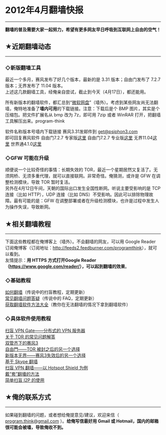 # 2012年4月翻墙快报 

-----

 **翻墙的普及需要大家一起努力，希望有更多网友早日呼吸到互联网上自由的空气！**  
   
   
 ## ★近期翻墙动态
-------

  
 ### ◇新版翻墙工具

  
 最近一个多月，赛风发布了好几个版本，最新的是 3.31 版本；自由门发布了 7.2.7 版本；无界发布了 11.04 版本。  
 上述这几款翻墙工具，经俺亲自尝试，截止到今天（4月17日），都还能用。  
   
 所有新版本的翻墙软件，都汇总到“[微软网盘](https://onedrive.live.com/?id=F5B0090663FEEADA!730)”（墙外）。考虑到某些网友尚无法翻墙，俺特地准备了**墙内可用**的下载链接。注意：下载后是个 BMP 图片，其实是个压缩包。把文件扩展名从 bmp 改为 7z，即可用 7zip 或者 WinRAR 打开，把翻墙工具解压出来。program-think  
   
 软件名称版本号墙内下载链接 赛风3.31发邮件到 get@psiphon3.com  
 即可回复赛风软件 自由门7.2.7 专家版[这里](http://blob-s-docs.googlegroups.com/docs/OAAAAM6AcGyfUzuklWFHQNpRFRTia88gS0bpzrL2dimT_eO1uvvxz7q_S2zOKRltGCjPJynqE1SgHZqgc5Eufv5JaNMA15jOjO0F9_cvfyyaMKBbZKtDdal4lYRX) 自由门7.2.7 专业版[这里](http://blob-s-docs.googlegroups.com/docs/OAAAAAt71UB8D-RTLm1OBqeiDb4mUIbwKnGpuChfL-j-UVUfsru0yecsjvTJkmc3HKx8nh6R9feSBYZslmTyvUtKb3MA15jOjB8zlo5rtLelU0aF2biWpmKYasSt) 无界11.04[这里](https://blob-s-docs.googlegroups.com/docs/OgAAAKG7NzkSVnQ29CZa02vNFMAzWL_WQAQyCqukg0Me9aiT0-JHCh8cSMzJlX5YFT4X0iLn06SAlJZECJw1QNvXl7kA15jOjDnrY5gZpp7GW_VFBPtZy1mulTAV) 世界通4.1.0[这里](http://img610.ph.126.net/jimNYb8Ngf6SHxl1RIHlsA==/1949777163676558355.bmp)   
 ### ◇GFW 可能在升级

  
 顺便说一个比较奇怪的事情：长期失效的 TOR，最近一个星期居然又复活了。无须网桥、无须多重代理，就可以直接联网。非常奇怪。俺猜测，或许是 GFW 在调整检测模块，导致 TOR 暂时复活。  
 另外在4月12日午间，天朝的国际出口发生全国性断网。听说主要受影响的是 TCP 连接（比如 HTTP），UDP 连接（比如 DNS）不受影响。因此可以排除物理故障。最有可能的是：GFW 在调整部署或者在升级检测模块，也许是过程中发生人为操作失误，导致断网。  
   
   
 ## ★相关翻墙教程
-------

  
 下面这些教程都在俺博客上（墙外）。不会翻墙的网友，可以用 Google Reader 订阅俺博客（订阅地址：<http://feeds2.feedburner.com/programthink>），就可以看到。  
 友情提示：**用 HTTPS 方式打开Google Reader（<https://www.google.com/reader/>），可以起到翻墙的效果**。  
   
 ### ◇基础教程

  
 [如何翻墙](https://program-think.blogspot.com/2009/05/how-to-break-through-gfw.html)（传说中的扫盲教程，定期更新）  
 [常见翻墙问题答疑](https://program-think.blogspot.com/2011/09/gfw-faq.html)（传说中的 FAQ，定期更新）  
 [获取翻墙软件方法大全](https://program-think.blogspot.com/2011/03/how-to-get-gfw-tools.html)（教你在无法翻墙的情况下拿到翻墙软件）  
   
 ### ◇具体软件使用教程

  
 [扫盲 VPN Gate——分布式的 VPN 服务器](https://program-think.blogspot.com/2013/04/gfw-vpngate.html)  
 [关于 TOR 的常见问题解答](https://program-think.blogspot.com/2013/11/tor-faq.html)  
 [双管齐下的赛风3](https://program-think.blogspot.com/2011/10/gfw-psiphon.html)  
 [自由門——TOR 被封之后的另一个选择](https://program-think.blogspot.com/2010/03/choose-free-gate.html)  
 [新版本无界——赛风3失效后的另一个选择](https://program-think.blogspot.com/2011/12/gfw-wujie.html)  
 [基于 Skype 翻墙](https://program-think.blogspot.com/2011/05/through-gfw-with-skype.html)  
 [扫盲 VPN 翻墙——以 Hotspot Shield 为例](https://program-think.blogspot.com/2011/09/gfw-vpn-hotspot-shield.html)  
 [戴“套”翻墻的方法](https://program-think.blogspot.com/2009/09/break-through-gfw-with-tor.html)  
 [简单扫盲 I2P 的使用](https://program-think.blogspot.com/2012/06/gfw-i2p.html)  
   
   
 ## ★俺的联系方式
-------

  
 如果碰到翻墙的问题，或者想给俺提意见/建议，欢迎来信（ program.think@gmail.com ）。**给俺写信最好用 Gmail 或 Hotmail，国内的邮箱很可能会被墙，导致俺收不到。** 